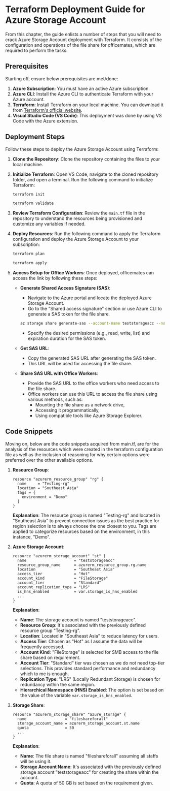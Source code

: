 # Terraform Deployment Guide for Azure Storage Account

From this chapter, the guide enlists a number of steps that you will need to crack Azure Storage Account deployment with Terraform. It consists of the configuration and operations of the file share for officemates, which are required to perform the tasks.

## Prerequisites

Starting off, ensure below prerequisites are met/done:

1. **Azure Subscription**: You must have an active Azure subscription.
2. **Azure CLI**: Install the Azure CLI to authenticate Terraform with your Azure account.
3. **Terraform**: Install Terraform on your local machine. You can download it from [Terraform's official website](https://www.terraform.io/downloads.html).
4. **Visual Studio Code (VS Code)**: This deployment was done by using VS Code with the Azure extension.

## Deployment Steps

Follow these steps to deploy the Azure Storage Account using Terraform:

1. **Clone the Repository**: Clone the repository containing the files to your local machine.

2. **Initialize Terraform**: Open VS Code, navigate to the cloned repository folder, and open a terminal. Run the following command to initialize Terraform:

    ```bash
    terraform init
    ```
    ```bash
    terraform validate
    ```

3. **Review Terraform Configuration**: Review the `main.tf` file in the repository to understand the resources being provisioned and customize any variables if needed.

4. **Deploy Resources**: Run the following command to apply the Terraform configuration and deploy the Azure Storage Account to your subscription:

    ```bash
    terraform plan
    ```
    ```bash
    terraform apply
    ```

5. **Access Setup for Office Workers**: Once deployed, officemates can access the link by following these steps:

    - **Generate Shared Access Signature (SAS)**:
      - Navigate to the Azure portal and locate the deployed Azure Storage Account.
      - Go to the "Shared access signature" section or use Azure CLI to generate a SAS token for the file share.
      ```bash
      az storage share generate-sas --account-name teststorageacc --name fileshareforall --expiry <expiry_time> --permissions <permissions>
      ```
      - Specify the desired permissions (e.g., read, write, list) and expiration duration for the SAS token.

    - **Get SAS URL**:
      - Copy the generated SAS URL after generating the SAS token.
      - This URL will be used for accessing the file share.

    - **Share SAS URL with Office Workers**:
      - Provide the SAS URL to the office workers who need access to the file share.
      - Office workers can use this URL to access the file share using various methods, such as:
        - Mounting the file share as a network drive,
        - Accessing it programmatically,
        - Using compatible tools like Azure Storage Explorer.

## Code Snippets

Moving on, below are the code snippets acquired from main.tf, are for the analysis of the resources which were created in the terraform configuration file as well as the inclusion of reasoning for why certain options were preferred over the other available options.

1. **Resource Group**:

    ```hcl
    resource "azurerm_resource_group" "rg" {
      name     = "Testing-rg"
      location = "Southeast Asia"
      tags = {
        environment = "Demo"
      }
    }
    ```

    **Explanation**: The resource group is named "Testing-rg" and located in "Southeast Asia" to prevent connection issues as the best practice for region selection is to always choose the one closest to you. Tags are applied to categorize resources based on the environment, in this instance, "Demo".

2. **Azure Storage Account**:

    ```hcl
    resource "azurerm_storage_account" "st" {
      name                     = "teststorageacc"
      resource_group_name      = azurerm_resource_group.rg.name
      location                 = "Southeast Asia"
      access_tier              = "Hot"
      account_kind             = "FileStorage"
      account_tier             = "Standard"
      account_replication_type = "LRS"
      is_hns_enabled           = var.storage_is_hns_enabled
      ...
    }
    ```

    **Explanation**: 
    - **Name**: The storage account is named "teststorageacc".
    - **Resource Group**: It's associated with the previously defined resource group "Testing-rg".
    - **Location**: Located in "Southeast Asia" to reduce latency for users.
    - **Access Tier**: Chosen as "Hot" as I assume the data will be frequently accessed.
    - **Account Kind**: "FileStorage" is selected for SMB access to the file share based on requirement.
    - **Account Tier**: "Standard" tier was chosen as we do not need top-tier selections. This provides standard performance and redundancy which to me is enough.
    - **Replication Type**: "LRS" (Locally Redundant Storage) is chosen for redundancy within the same region.
    - **Hierarchical Namespace (HNS) Enabled**: The option is set based on the value of the variable `var.storage_is_hns_enabled`.

3. **Storage Share**:

    ```hcl
    resource "azurerm_storage_share" "azure_storage" {
      name                 = "fileshareforall"
      storage_account_name = azurerm_storage_account.st.name
      quota                = 50
      ...
    }
    ```

    **Explanation**: 
    - **Name**: The file share is named "fileshareforall" assuming all staffs will be using it.
    - **Storage Account Name**: It's associated with the previously defined storage account "teststorageacc" for creating the share within the account.
    - **Quota**: A quota of 50 GB is set based on the requirement given.
